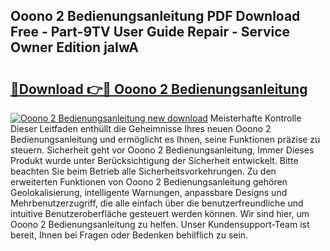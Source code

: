## Ooono 2 Bedienungsanleitung PDF Download Free - Part-9TV User Guide Repair - Service Owner Edition jaIwA

# <h2><a href="http://df3sm5x.blite.top/?on=Ooono+2+Bedienungsanleitung">🔗Download 👉🔴 Ooono 2 Bedienungsanleitung</a></h2>

[![Ooono 2 Bedienungsanleitung new download](https://i.imgur.com/lujVjoI.png)](http://df3sm5x.blite.top/?on=Ooono+2+Bedienungsanleitung)
Meisterhafte Kontrolle Dieser Leitfaden enthüllt die Geheimnisse Ihres neuen Ooono 2 Bedienungsanleitung und ermöglicht es Ihnen, seine Funktionen präzise zu steuern. Sicherheit geht vor Ooono 2 Bedienungsanleitung, Immer Dieses Produkt wurde unter Berücksichtigung der Sicherheit entwickelt. Bitte beachten Sie beim Betrieb alle Sicherheitsvorkehrungen. Zu den erweiterten Funktionen von Ooono 2 Bedienungsanleitung gehören Geolokalisierung, intelligente Warnungen, anpassbare Designs und Mehrbenutzerzugriff, die alle einfach über die benutzerfreundliche und intuitive Benutzeroberfläche gesteuert werden können. Wir sind hier, um Ooono 2 Bedienungsanleitung zu helfen. Unser Kundensupport-Team ist bereit, Ihnen bei Fragen oder Bedenken behilflich zu sein.
